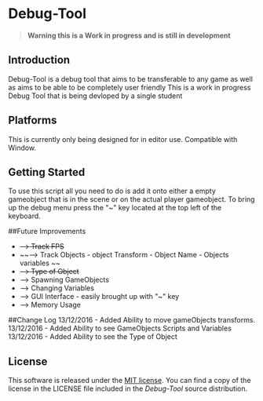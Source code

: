 # Debug-Tool


> **Warning this is a Work in progress and is still in development**


## Introduction
Debug-Tool is a debug tool that aims to be transferable to any game as well as aims to be able to be completely user friendly
This is a work in progress Debug Tool that is being devloped by a single student 

## Platforms
This is currently only being designed for in editor use. Compatible with Window.

## Getting Started
To use this script all you need to do is add it onto either a empty gameobject that is in the scene or on the actual player gameobject.
To bring up the debug menu press the "~" key located at the top left of the keyboard.

##Future Improvements
* ~~--> Track FPS~~
* ~~--> Track Objects - object Transform - Object Name - Objects variables ~~
* ~~--> Type of Object~~
* --> Spawning GameObjects 
* --> Changing Variables 
* --> GUI Interface - easily brought up with "~" key
* --> Memory Usage 

##Change Log
13/12/2016 - Added Ability to move gameObjects transforms.
13/12/2016 - Added Ability to see GameObjects Scripts and Variables
13/12/2016 - Added Ability to see the Type of Object

## License
This software is released under the [MIT license](http://opensource.org/licenses/MIT). You can find a copy of the license in the LICENSE file included in the *Debug-Tool* source distribution.
